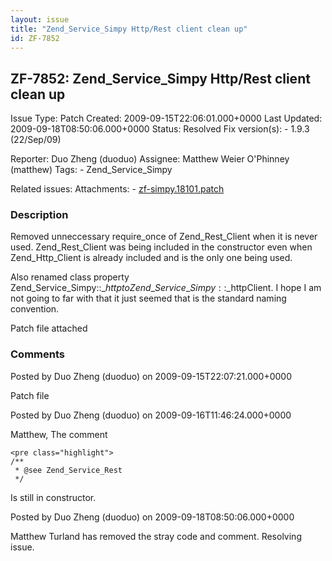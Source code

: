 ```yaml
---
layout: issue
title: "Zend_Service_Simpy Http/Rest client clean up"
id: ZF-7852
---
```


ZF-7852: Zend\_Service\_Simpy Http/Rest client clean up
-------------------------------------------------------

 Issue Type: Patch Created: 2009-09-15T22:06:01.000+0000 Last Updated: 2009-09-18T08:50:06.000+0000 Status: Resolved Fix version(s): - 1.9.3 (22/Sep/09)
 
 Reporter:  Duo Zheng (duoduo)  Assignee:  Matthew Weier O'Phinney (matthew)  Tags: - Zend\_Service\_Simpy
 
 Related issues: 
 Attachments: - [zf-simpy.18101.patch](/issues/secure/attachment/12200/zf-simpy.18101.patch)
 
### Description

Removed unneccessary require\_once of Zend\_Rest\_Client when it is never used. Zend\_Rest\_Client was being included in the constructor even when Zend\_Http\_Client is already included and is the only one being used.

Also renamed class property Zend\_Service\_Simpy::$\_http to Zend\_Service\_Simpy::$\_httpClient. I hope I am not going to far with that it just seemed that is the standard naming convention.

Patch file attached

 

 

### Comments

Posted by Duo Zheng (duoduo) on 2009-09-15T22:07:21.000+0000

Patch file

 

 

Posted by Duo Zheng (duoduo) on 2009-09-16T11:46:24.000+0000

Matthew, The comment

 
    <pre class="highlight">
    /**
     * @see Zend_Service_Rest
     */


Is still in constructor.

 

 

Posted by Duo Zheng (duoduo) on 2009-09-18T08:50:06.000+0000

Matthew Turland has removed the stray code and comment. Resolving issue.

 

 